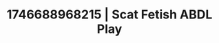 ---
categories:
- Satin sheets
- AI-generated
- Cosplay
- Erotic voice acting
- Hidden desires
- Flushed skin
- ASMR
- Dirty mind games
image: /assets/images/1746688968215.jpg
layout: post
seo:
  description: Featured content with artistic Scat Fetish, ABDL Play. HD images available.
  keywords: Scat Fetish, ABDL Play
  og_image: /assets/images/1746688968215.jpg
  schema_type: VisualArtwork
tags:
- ABDL Play
- '#1746688968215'
- Scat Fetish
title: 1746688968215 | Scat Fetish ABDL Play
---